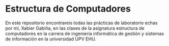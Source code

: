 # Estructura de Computadores

En este repositorio encontrareis todas las prácticas de laboratorio echas por mí, Xabier Gabiña, en las clases de la asignatura estructura de computadores en la carrera de ingeniería informática de gestión y sistemas de información en la universidad UPV EHU.
